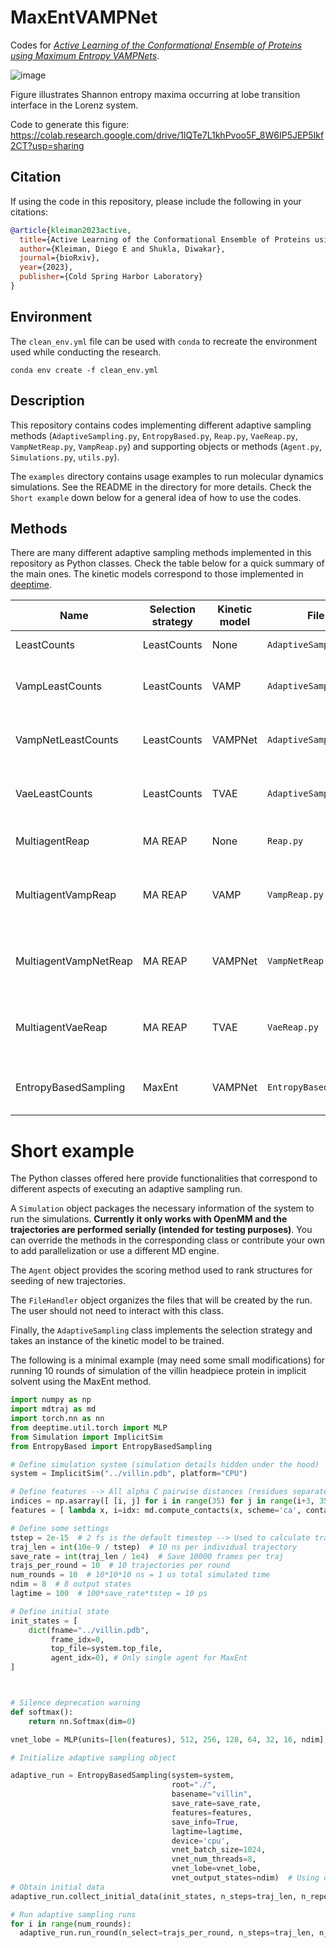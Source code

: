 # MaxEntVAMPNet

Codes for [*Active Learning of the Conformational Ensemble of Proteins using Maximum Entropy VAMPNets*](https://www.biorxiv.org/content/10.1101/2023.01.12.523801v1.full).

![image](https://user-images.githubusercontent.com/24354818/213220326-1c52c0d8-729c-494c-b07a-6bbe7eb6c311.png)

Figure illustrates Shannon entropy maxima occurring at lobe transition interface in the Lorenz system.

Code to generate this figure: https://colab.research.google.com/drive/1lQTe7L1khPvoo5F_8W6IP5JEP5Ikf2CT?usp=sharing

## Citation

If using the code in this repository, please include the following in your citations:

```bibtex
@article{kleiman2023active,
  title={Active Learning of the Conformational Ensemble of Proteins using Maximum Entropy VAMPNets},
  author={Kleiman, Diego E and Shukla, Diwakar},
  journal={bioRxiv},
  year={2023},
  publisher={Cold Spring Harbor Laboratory}
}
```

## Environment

The `clean_env.yml` file can be used with `conda` to recreate the environment used while conducting the research.

`conda env create -f clean_env.yml`

## Description

This repository contains codes implementing different adaptive sampling methods (`AdaptiveSampling.py`, `EntropyBased.py`, `Reap.py`, `VaeReap.py`, `VampNetReap.py`, `VampReap.py`) and supporting objects or methods (`Agent.py`, `Simulations.py`, `utils.py`).

The `examples` directory contains usage examples to run molecular dynamics simulations. See the README in the directory for more details. Check the `Short example` down below for a general idea of how to use the codes.

## Methods

There are many different adaptive sampling methods implemented in this repository as Python classes. Check the table below for a quick summary of the main ones. The kinetic models correspond to those implemented in [deeptime](https://deeptime-ml.github.io/latest/index.html). 

| Name  | Selection strategy | Kinetic model | File | Main references |
| ----- | ------------------ | ------------- | ---- | --------- |
| LeastCounts  | LeastCounts  | None | `AdaptiveSampling.py` | Bowman et al. J. Chem. Theory Comput. 2010, 6, 3, 787–794.  |
| VampLeastCounts  | LeastCounts  | VAMP | `AdaptiveSampling.py` | Bowman et al. J. Chem. Theory Comput. 2010, 6, 3, 787–794.<br />Wu et al. J. Nonlinear Sci. 2019, 30, 23–66.|
| VampNetLeastCounts  | LeastCounts  | VAMPNet | `AdaptiveSampling.py` | Bowman et al. J. Chem. Theory Comput. 2010, 6, 3, 787–794.<br />Mardt et al. Nat. Commun. 2018, 9.|
| VaeLeastCounts  | LeastCounts  | TVAE | `AdaptiveSampling.py` | Bowman et al. J. Chem. Theory Comput. 2010, 6, 3, 787–794.<br />Wehmeyer et al. Chem. Phys. 2018, 148, 241703.|
| MultiagentReap  | MA REAP  | None | `Reap.py` | Kleiman et al. J. Chem. Theory Comput. 2022, 18, 9, 5422–5434.<br />|
| MultiagentVampReap  | MA REAP  | VAMP | `VampReap.py` | Kleiman et al. J. Chem. Theory Comput. 2022, 18, 9, 5422–5434.<br />Wu et al. J. Nonlinear Sci. 2019, 30, 23–66.|
| MultiagentVampNetReap  | MA REAP  | VAMPNet | `VampNetReap.py` | Kleiman et al. J. Chem. Theory Comput. 2022, 18, 9, 5422–5434.<br />Mardt et al. Nat. Commun. 2018, 9.|
| MultiagentVaeReap  | MA REAP  | TVAE | `VaeReap.py` | Kleiman et al. J. Chem. Theory Comput. 2022, 18, 9, 5422–5434.<br />Wehmeyer et al. Chem. Phys. 2018, 148, 241703.|
| EntropyBasedSampling  | MaxEnt  | VAMPNet | `EntropyBased.py` | Kleiman et al. bioRxiv. 2023, 10.1101/2023.01.12.523801.<br />Mardt et al. Nat. Commun. 2018, 9.|

# Short example

The Python classes offered here provide functionalities that correspond to different aspects of executing an adaptive sampling run. 

A `Simulation` object packages the necessary information of the system to run the simulations. **Currently it only works with OpenMM and the trajectories are performed serially (intended for testing purposes)**. You can override the methods in the corresponding class or contribute your own to add parallelization or use a different MD engine.

The `Agent` object provides the scoring method used to rank structures for seeding of new trajectories.

The `FileHandler` object organizes the files that will be created by the run. The user should not need to interact with this class.

Finally, the `AdaptiveSampling` class implements the selection strategy and takes an instance of the kinetic model to be trained.

The following is a minimal example (may need some small modifications) for running 10 rounds of simulation of the villin headpiece protein in implicit solvent using the MaxEnt method.

```python
import numpy as np
import mdtraj as md
import torch.nn as nn
from deeptime.util.torch import MLP
from Simulation import ImplicitSim
from EntropyBased import EntropyBasedSampling

# Define simulation system (simulation details hidden under the hood)
system = ImplicitSim("../villin.pdb", platform="CPU")

# Define features --> All alpha C pairwise distances (residues separated by 3 amino acids or more)
indices = np.asarray([ [i, j] for i in range(35) for j in range(i+3, 35) ])
features = [ lambda x, i=idx: md.compute_contacts(x, scheme='ca', contacts=[i])[0].flatten() for idx in indices ]

# Define some settings
tstep = 2e-15  # 2 fs is the default timestep --> Used to calculate traj_len
traj_len = int(10e-9 / tstep)  # 10 ns per individual trajectory
save_rate = int(traj_len / 1e4)  # Save 10000 frames per traj
trajs_per_round = 10  # 10 trajectories per round
num_rounds = 10  # 10*10*10 ns = 1 us total simulated time
ndim = 8  # 8 output states
lagtime = 100  # 100*save_rate*tstep = 10 ps

# Define initial state
init_states = [
    dict(fname="../villin.pdb",
         frame_idx=0,
         top_file=system.top_file,
         agent_idx=0), # Only single agent for MaxEnt
]



# Silence deprecation warning
def softmax():
    return nn.Softmax(dim=0)

vnet_lobe = MLP(units=[len(features), 512, 256, 128, 64, 32, 16, ndim], nonlinearity=nn.ReLU, output_nonlinearity=softmax)

# Initialize adaptive sampling object

adaptive_run = EntropyBasedSampling(system=system,
                                    root="./",
                                    basename="villin",
                                    save_rate=save_rate,
                                    features=features,
                                    save_info=True,
                                    lagtime=lagtime,
                                    device='cpu',
                                    vnet_batch_size=1024,
                                    vnet_num_threads=8,
                                    vnet_lobe=vnet_lobe,
                                    vnet_output_states=ndim)  # Using default values for some parameters
# Obtain initial data
adaptive_run.collect_initial_data(init_states, n_steps=traj_len, n_repeats=1)

# Run adaptive sampling runs
for i in range(num_rounds):
  adaptive_run.run_round(n_select=trajs_per_round, n_steps=traj_len, n_repeats=1)
```

